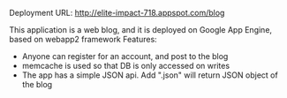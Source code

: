 Deployment URL:
http://elite-impact-718.appspot.com/blog

This application is a web blog, and it is deployed on Google App Engine, based on webapp2 framework 
Features:
- Anyone can register for an account, and post to the blog
- memcache is used so that DB is only accessed on writes
- The app has a simple JSON api.  Add ".json" will return JSON object of the blog

